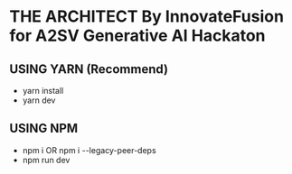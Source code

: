 # THE ARCHITECT By InnovateFusion for A2SV Generative AI Hackaton 


## USING YARN (Recommend)

- yarn install
- yarn dev

## USING NPM

- npm i OR npm i --legacy-peer-deps
- npm run dev

